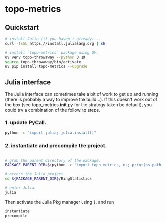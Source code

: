 # topo-metrics

## Quickstart

```bash
# install Julia (if you haven't already)...
curl -fsSL https://install.julialang.org | sh

# install `topo-metrics` package using UV.
uv venv topo-throwaway --python 3.10
source topo-throwaway/bin/activate
uv pip install topo-metrics --upgrade
```

## Julia interface 

The Julia interface can sometimes take a bit of work to get up and running
(there is probably a way to improve the build...). If this doesn't work out of
the box (see topo_metrics.__init__.py for the strategy taken be default), you
could try a combination of the following steps.

### 1. update PyCall.

```bash
python -c "import julia; julia.install()"
```

### 2. instantiate and precompile the project.

```bash

# grab the parent directory of the package.
PACKAGE_PARENT_DIR=$(python -c "import topo_metrics, os; print(os.path.dirname(topo_metrics.__file__))")

# access the Julia project.
cd ${PACKAGE_PARENT_DIR}/RingStatistics

# enter Julia
julia
```

Then activate the Julia Pkg manager using `]`, and run

```julia
instantiate
precompile
```